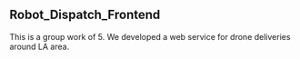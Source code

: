 ## Robot_Dispatch_Frontend

This is a group work of 5. We developed a web service for drone deliveries around LA area.
